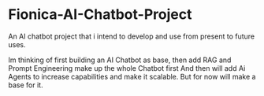 # Fionica-AI-Chatbot-Project
An AI chatbot project that i intend to develop and use from present to future uses. 

Im thinking of first building an AI Chatbot as base, then add RAG and Prompt Engineering make up the whole Chatbot first
And then will add Ai Agents to increase capabilities and make it scalable. But for now will make a base for it. 

